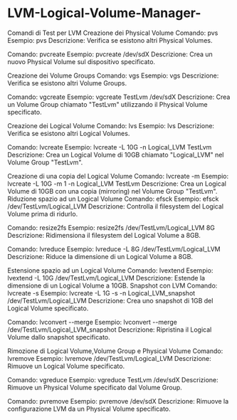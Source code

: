 # LVM-Logical-Volume-Manager-
Comandi di Test per LVM
Creazione dei Physical Volume
Comando: pvs
 Esempio: pvs
 Descrizione: Verifica se esistono altri Physical Volumes.


Comando: pvcreate
 Esempio: pvcreate /dev/sdX
 Descrizione: Crea un nuovo Physical Volume sul dispositivo specificato.


Creazione dei Volume Groups
Comando: vgs
 Esempio: vgs
 Descrizione: Verifica se esistono altri Volume Groups.


Comando: vgcreate
 Esempio: vgcreate TestLvm /dev/sdX
 Descrizione: Crea un Volume Group chiamato "TestLvm" utilizzando il Physical Volume specificato.


Creazione dei Logical Volume
Comando: lvs
 Esempio: lvs
 Descrizione: Verifica se esistono altri Logical Volumes.


Comando: lvcreate
 Esempio: lvcreate -L 10G -n Logical_LVM TestLvm
 Descrizione: Crea un Logical Volume di 10GB chiamato "Logical_LVM" nel Volume Group "TestLvm".


Creazione di una copia del Logical Volume
Comando: lvcreate -m
 Esempio: lvcreate -L 10G -m 1 -n Logical_LVM TestLvm
 Descrizione: Crea un Logical Volume di 10GB con una copia (mirroring) nel Volume Group "TestLvm".
Riduzione spazio ad un Logical Volume
Comando: efsck
 Esempio: efsck /dev/TestLvm/Logical_LVM
 Descrizione: Controlla il filesystem del Logical Volume prima di ridurlo.


Comando: resize2fs
 Esempio: resize2fs /dev/TestLvm/Logical_LVM 8G
 Descrizione: Ridimensiona il filesystem del Logical Volume a 8GB.


Comando: lvreduce
 Esempio: lvreduce -L 8G /dev/TestLvm/Logical_LVM
 Descrizione: Riduce la dimensione di un Logical Volume a 8GB.


Estensione spazio ad un Logical Volume
Comando: lvextend
 Esempio: lvextend -L 10G /dev/TestLvm/Logical_LVM
 Descrizione: Estende la dimensione di un Logical Volume a 10GB.
Snapshot con LVM
Comando: lvcreate -s
 Esempio: lvcreate -L 1G -s -n Logical_LVM_snapshot /dev/TestLvm/Logical_LVM
 Descrizione: Crea uno snapshot di 1GB del Logical Volume specificato.


Comando: lvconvert --merge
 Esempio: lvconvert --merge /dev/TestLvm/Logical_LVM_snapshot
 Descrizione: Ripristina il Logical Volume dallo snapshot specificato.


Rimozione di Logical Volume,Volume Group e Physical Volume
Comando: lvremove
 Esempio: lvremove /dev/TestLvm/Logical_LVM
 Descrizione: Rimuove un Logical Volume specificato.


Comando: vgreduce
 Esempio: vgreduce TestLvm /dev/sdX
 Descrizione: Rimuove un Physical Volume specificato dal Volume Group.


Comando: pvremove
 Esempio: pvremove /dev/sdX
 Descrizione: Rimuove la configurazione LVM da un Physical Volume specificato.
